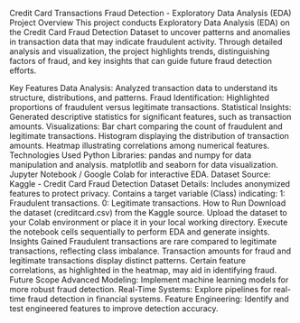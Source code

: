 Credit Card Transactions Fraud Detection - Exploratory Data Analysis (EDA) Project
Overview
This project conducts Exploratory Data Analysis (EDA) on the Credit Card Fraud Detection Dataset to uncover patterns and anomalies in transaction data that may indicate fraudulent activity. Through detailed analysis and visualization, the project highlights trends, distinguishing factors of fraud, and key insights that can guide future fraud detection efforts.

Key Features
Data Analysis: Analyzed transaction data to understand its structure, distributions, and patterns.
Fraud Identification: Highlighted proportions of fraudulent versus legitimate transactions.
Statistical Insights: Generated descriptive statistics for significant features, such as transaction amounts.
Visualizations:
Bar chart comparing the count of fraudulent and legitimate transactions.
Histogram displaying the distribution of transaction amounts.
Heatmap illustrating correlations among numerical features.
Technologies Used
Python Libraries:
pandas and numpy for data manipulation and analysis.
matplotlib and seaborn for data visualization.
Jupyter Notebook / Google Colab for interactive EDA.
Dataset
Source: Kaggle - Credit Card Fraud Detection Dataset
Details:
Includes anonymized features to protect privacy.
Contains a target variable (Class) indicating:
1: Fraudulent transactions.
0: Legitimate transactions.
How to Run
Download the dataset (creditcard.csv) from the Kaggle source.
Upload the dataset to your Colab environment or place it in your local working directory.
Execute the notebook cells sequentially to perform EDA and generate insights.
Insights Gained
Fraudulent transactions are rare compared to legitimate transactions, reflecting class imbalance.
Transaction amounts for fraud and legitimate transactions display distinct patterns.
Certain feature correlations, as highlighted in the heatmap, may aid in identifying fraud.
Future Scope
Advanced Modeling: Implement machine learning models for more robust fraud detection.
Real-Time Systems: Explore pipelines for real-time fraud detection in financial systems.
Feature Engineering: Identify and test engineered features to improve detection accuracy.

